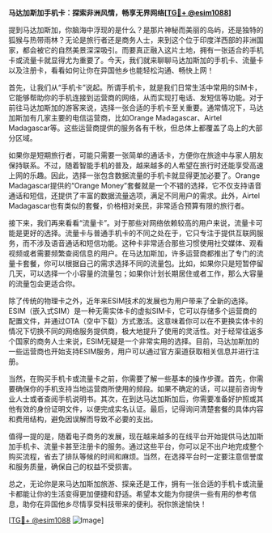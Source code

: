 **马达加斯加手机卡：探索非洲风情，畅享无界网络[[TG💪+ @esim1088](https://t.me/s/esim1088)]**

提到马达加斯加，你脑海中浮现的是什么？是那片神秘而美丽的岛屿，还是独特的狐猴与热带雨林？无论是旅行者还是商务人士，来到这个位于印度洋西部的非洲国家，都会被它的自然美景深深吸引。而要真正融入这片土地，拥有一张适合的手机卡或流量卡就显得尤为重要了。今天，我们就来聊聊马达加斯加的手机卡、流量卡以及注册卡，看看如何让你在异国他乡也能轻松沟通、畅快上网！

首先，让我们从“手机卡”说起。所谓手机卡，就是我们日常生活中常用的SIM卡，它能够帮助你的手机连接到运营商的网络，从而实现打电话、发短信等功能。对于前往马达加斯加的游客来说，选择一张合适的手机卡至关重要。通常情况下，马达加斯加有几家主要的电信运营商，比如Orange Madagascar、Airtel Madagascar等。这些运营商提供的服务各有千秋，但总体上都覆盖了岛上的大部分区域。

如果你是短期旅行者，可能只需要一张简单的通话卡，方便你在旅途中与家人朋友保持联系。不过，随着智能手机的普及，越来越多的人希望在旅行时还能享受高速上网的乐趣。因此，选择一张包含数据流量的手机卡就显得更加必要了。Orange Madagascar提供的“Orange Money”套餐就是一个不错的选择，它不仅支持语音通话和短信，还提供了丰富的数据流量选项，满足不同用户的需求。此外，Airtel Madagascar也有类似的套餐，价格相对亲民，非常适合预算有限的旅行者。

接下来，我们再来看看“流量卡”。对于那些对网络依赖较高的用户来说，流量卡可能是更好的选择。流量卡与普通手机卡的不同之处在于，它只专注于提供互联网服务，而不涉及语音通话和短信功能。这种卡非常适合那些习惯使用社交媒体、观看视频或者需要频繁查阅信息的用户。在马达加斯加，许多运营商都推出了专门的流量卡套餐，你可以根据自己的需求选择不同的流量包。比如，如果你只是短暂停留几天，可以选择一个小容量的流量包；如果你计划长期居住或者工作，那么大容量的流量包会更适合你。

除了传统的物理卡之外，近年来ESIM技术的发展也为用户带来了全新的选择。ESIM（嵌入式SIM）是一种无需实体卡的虚拟SIM卡，它可以存储多个运营商的配置文件，并通过OTA（空中下载）方式激活。这意味着你可以在不更换实体卡的情况下切换不同的网络服务提供商，极大地提升了使用的灵活性。对于经常往返多个国家的商务人士来说，ESIM无疑是一个非常实用的选择。目前，马达加斯加的一些运营商也开始支持ESIM服务，用户可以通过官方渠道获取相关信息并进行注册。

当然，在购买手机卡或流量卡之前，你需要了解一些基本的操作步骤。首先，你需要确保你的手机支持当地运营商所使用的频段。如果不确定的话，可以提前咨询专业人士或者查阅手机说明书。其次，在到达马达加斯加后，你需要准备好护照或其他有效的身份证明文件，以便完成实名认证。最后，记得询问清楚套餐的具体内容和费用结构，避免因误解而导致不必要的支出。

值得一提的是，随着电子商务的发展，现在越来越多的在线平台开始提供马达加斯加手机卡、流量卡甚至注册卡的服务。通过这些平台，你可以足不出户地完成整个购买流程，省去了排队等候的时间和麻烦。当然，在选择平台时一定要注意信誉度和服务质量，确保自己的权益不受损害。

总之，无论你是来马达加斯加旅游、探亲还是工作，拥有一张合适的手机卡或流量卡都能让你的生活变得更加便捷和舒适。希望本文能为你提供一些有用的参考信息，助你在异国他乡尽情享受科技带来的便利。祝你旅途愉快！

[[TG💪+ @esim1088](https://t.me/s/esim1088) ![Image](https://i.postimg.cc/4NQfJmqS/Snipaste-2025-05-13-00-14-12.png)]